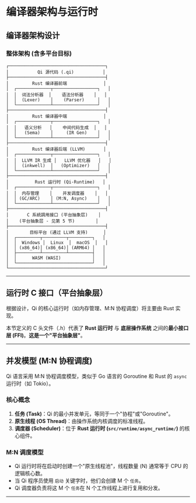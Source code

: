 # 编译器架构与运行时

## 编译器架构设计

### 整体架构 (含多平台目标)

```
┌─────────────────────────────────────┐
│           Qi 源代码 (.qi)           │
├─────────────────────────────────────┤
│         Rust 编译器前端              │
│  ┌─────────────┬─────────────────┐   │
│  │  词法分析器  │    语法分析器    │   │
│  │  (Lexer)    │    (Parser)     │   │
│  └─────────────┴─────────────────┘   │
├─────────────────────────────────────┤
│         Rust 编译器中端              │
│  ┌─────────────┬─────────────────┐   │
│  │   语义分析   │    中间代码生成  │   │
│  │   (Sema)    │     (IR Gen)    │   │
│  └─────────────┴─────────────────┘   │
├─────────────────────────────────────┤
│         Rust 编译器后端 (LLVM)       │
│  ┌─────────────┬─────────────────┐   │
│  │  LLVM IR 生成 │   LLVM 优化器   │   │
│  │  (inkwell)  │   (Optimizer)   │   │
│  └─────────────┴─────────────────┘   │
├─────────────────────────────────────┤
│          Rust 运行时 (Qi-Runtime)   │
│  ┌─────────────┬─────────────────┐   │
│  │  内存管理    │    并发调度器    │   │
│  │ (GC/ARC)    │ (M:N, Async)    │   │
│  └─────────────┴─────────────────┘   │
├─────────────────────────────────────┤
│       C 系統調用接口 (平台抽象层)    │
│    (平台抽象层 - 见第 5 节)        │
├─────────────────────────────────────┤
│        目标平台 (通过 LLVM 支持)      │
│  ┌─────────┬─────────┬─────────┐   │
│  │  Windows │  Linux  │  macOS  │   │
│  │ (x86_64)│ (x86_64)│ (ARM64) │   │
│  ├─────────┴─────────┴─────────┤   │
│  │      WASM (WASI)            │   │
│  └─────────────────────────────┘   │
└─────────────────────────────────────┘
```

---

## 运行时 C 接口（平台抽象层）

根据设计，Qi 的核心运行时（如内存管理、M:N 协程调度）将主要由 Rust 实现。

本节定义的 C 头文件（.h）代表了 **Rust 运行时** 与 **底层操作系统** 之间的**最小接口层 (FFI)**。**这是一个"平台抽象层"**。

---

## 并发模型 (M:N 协程调度)

Qi 语言采用 M:N 协程调度模型，类似于 Go 语言的 Goroutine 和 Rust 的 `async` 运行时（如 Tokio）。

### 核心概念

1. **任务 (Task)**：Qi 的最小并发单元，等同于一个"协程"或"Goroutine"。
2. **原生线程 (OS Thread)**：由操作系统内核调度的标准线程。
3. **调度器 (Scheduler)**：位于 **Rust 运行时 (`src/runtime/async_runtime/`)** 的核心组件。

### M:N 调度模型

- Qi 运行时将在启动时创建一个"原生线程池"，线程数量 (N) 通常等于 CPU 的逻辑核心数。
- 当 Qi 程序员使用 `启动` 关键字时，他们会创建 M 个 `任务`。
- Qi 调度器负责将这 M 个 `任务`在 N 个工作线程上进行复用和分发。

---

